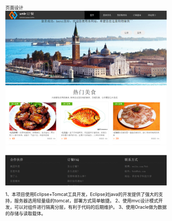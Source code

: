 页面设计
![Alt text](./1466680168784.png)
![Alt text](./1466680191579.png)
![Alt text](./1466680209780.png)


1、本项目使用Eclipse+Tomcat工具开发，Eclipse对java的开发提供了强大的支持，服务器选用轻量级的tomcat，部署方式简单敏捷。
2、使用mvc设计模式开发，可以对组件进行隔离分层，有利于代码的后期维护。
3、使用Oracle做为数据的存储与读取载体。